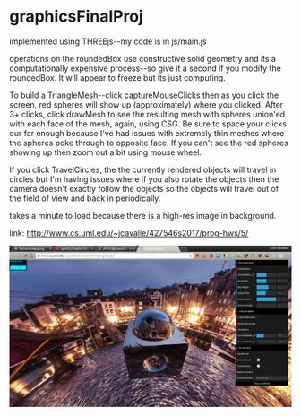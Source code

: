 # graphicsFinalProj
implemented using THREEjs--my code is in js/main.js

operations on the roundedBox use constructive solid geometry and its a computationally expensive 
process--so give it a second if you modify the roundedBox. It will appear to freeze but its
just computing.

To build a TriangleMesh--click captureMouseClicks then as you click the screen,
red spheres will show up (approximately) where you clicked. After 3+ clicks, 
click drawMesh to see the resulting mesh with spheres union'ed with each face of the mesh,
again, using CSG.  Be sure to space your clicks our far enough because I've had issues with 
extremely thin meshes where the spheres poke through to opposite face. If you can't see the red
spheres showing up then zoom out a bit using mouse wheel.

If you click TravelCircles, the the currently rendered objects will travel in circles but 
I'm having issues where if you also rotate the objects then the camera doesn't exactly follow
the objects so the objects will travel out of the field of view and back in periodically. 

takes a minute to load because there is a high-res image in background.

link: http://www.cs.uml.edu/~jcavalie/427546s2017/prog-hws/5/


![alt text](https://github.com/jcavalieri8619/graphicsFinalProj/blob/master/graphics_1.png)
